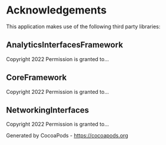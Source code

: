 # Acknowledgements
This application makes use of the following third party libraries:

## AnalyticsInterfacesFramework

Copyright 2022
Permission is granted to...


## CoreFramework

Copyright 2022
Permission is granted to...


## NetworkingInterfaces

Copyright 2022
Permission is granted to...

Generated by CocoaPods - https://cocoapods.org
